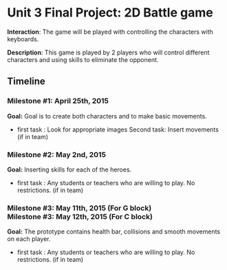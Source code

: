 <h1>Unit 3 Final Project: 2D Battle game</h1>

<strong>Interaction</strong>: The game will be played with controlling the characters with keyboards. 

<strong>Description</strong>: This game is played by 2 players who will control different characters and using skills to eliminate the opponent. 

<h2>Timeline</h2>

<div>
  <h3>Milestone #1: April 25th, 2015 </h3>
  <strong>Goal:</strong> Goal is to create both characters and to make basic movements. 
  <ul>
    <li>first task : Look for appropriate images
        Second task: Insert movements           (if in team)</li>
  </ul>
</div>

<p>
  <h3>Milestone #2: May 2nd, 2015 </h3>
  <strong>Goal:</strong> Inserting skills for each of the heroes.   <ul>
    <li>first task : Any students or teachers who are willing to play. No restrictions. (if in team)</li>
  </ul>
</p>

<div>
  <h3>Milestone #3: May 11th, 2015 (For G block)</br>
  Milestone #3: May 12th, 2015 (For C block) </h3>
  <strong>Goal:</strong> The prototype contains health bar, collisions and smooth movements on each player.   <ul>
    <li>first task : Any students or teachers who are willing to play. No restrictions.  (if in team)</li>
  </ul>
</div>
